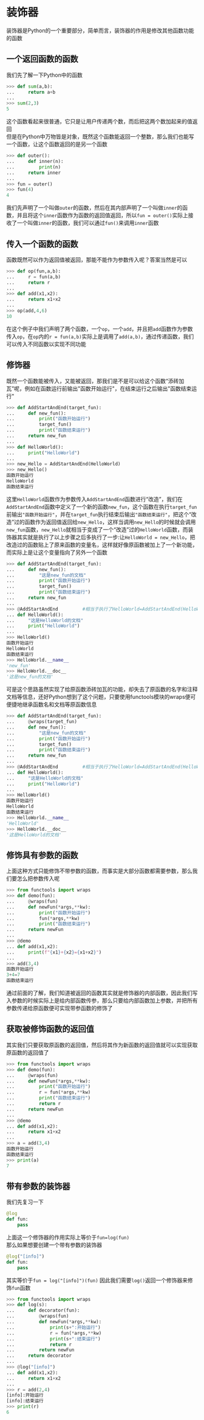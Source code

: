 # 装饰器

装饰器是Python的一个重要部分，简单而言，装饰器的作用是修改其他函数功能的函数

## 一个返回函数的函数

我们先了解一下Python中的函数
```py
>>> def sum(a,b):
...     return a+b
... 
>>> sum(2,3)
5
```
这个函数看起来很普通，它只是让用户传递两个数，而后把这两个数加起来的值返回<br>
但是在Python中万物皆是对象，既然这个函数能返回一个整数，那么我们也能写一个函数，让这个函数返回的是另一个函数
```py
>>> def outer():
...     def inner(n):
...         print(n)
...     return inner
... 
>>> fun = outer()
>>> fun(4)
4
```
我们先声明了一个叫做`outer`的函数，然后在其内部声明了一个叫做`inner`的函数，并且将这个`inner`函数作为函数的返回值返回，所以`fun = outer()`实际上接收了一个叫做`inner`的函数，我们可以通过`fun()`来调用`inner`函数

## 传入一个函数的函数

函数既然可以作为返回值被返回，那能不能作为参数传入呢？答案当然是可以
```py
>>> def op(fun,a,b):
...     r = fun(a,b)
...     return r
... 
>>> def add(x1,x2):
...     return x1+x2
...
>>> op(add,4,6)
10
```
在这个例子中我们声明了两个函数，一个`op`，一个`add`，并且把`add`函数作为参数传入`op`，在`op`内的`r = fun(a,b)`实际上是调用了`add(a,b)`，通过传递函数，我们可以传入不同函数以实现不同功能

## 修饰器

既然一个函数能被传入，又能被返回，那我们是不是可以给这个函数“添砖加瓦”呢，例如在函数运行前输出"函数开始运行"，在结束运行之后输出"函数结束运行"

```py
>>> def AddStartAndEnd(target_fun):
...     def new_fun():
...         print("函数开始运行")
...         target_fun()
...         print("函数结束运行")
...     return new_fun
...
>>> def HelloWorld():
...     print("HelloWorld")
...
>>> new_Hello = AddStartAndEnd(HelloWorld)
>>> new_Hello()
函数开始运行
HelloWorld
函数结束运行
```
这里`HelloWorld`函数作为参数传入`AddStartAndEnd`函数进行“改造”，我们在`AddStartAndEnd`函数中定义了一个新的函数`new_fun`，这个函数在执行`target_fun`前输出`"函数开始运行"`，并在`target_fun`执行结束后输出`"函数结束运行"`，把这个“改造”过的函数作为返回值返回给`new_Hello`，这样当调用`new_Hello`的时候就会调用`new_fun`函数，`new_Hello`就相当于变成了一个“改造”过的`HelloWorld`函数，而装饰器其实就是执行了以上步骤之后多执行了一步:让`HelloWorld = new_Hello`，把改造过的函数贴上了原来函数的变量名，这样就好像原函数被加上了一个新功能，而实际上是让这个变量指向了另外一个函数

```py
>>> def AddStartAndEnd(target_fun):
...     def new_fun():
...         "这是new_fun的文档"
...         print("函数开始运行")
...         target_fun()
...         print("函数结束运行")
...     return new_fun
...
>>> @AddStartAndEnd         #相当于执行了HelloWorld=AddStartAndEnd(HelloWorld)
... def HelloWorld():
...     "这是HelloWorld的文档"
...     print("HelloWorld")
...
>>> HelloWorld()
函数开始运行
HelloWorld
函数结束运行
>>> HelloWorld.__name__
'new_fun'
>>> HelloWorld.__doc__
'这是new_fun的文档'
```
可是这个思路虽然实现了给原函数添砖加瓦的功能，却失去了原函数的名字和注释文档等信息，还好Python想到了这个问题，只要使用functools模块的wraps便可便捷地继承函数名和文档等原函数信息
```py
>>> def AddStartAndEnd(target_fun):
...     @wraps(target_fun)
...     def new_fun():
...         "这是new_fun的文档"
...         print("函数开始运行")
...         target_fun()
...         print("函数结束运行")
...     return new_fun
...
>>> @AddStartAndEnd         #相当于执行了HelloWorld=AddStartAndEnd(HelloWorld)
... def HelloWorld():
...     "这是HelloWorld的文档"
...     print("HelloWorld")
...
>>> HelloWorld()
函数开始运行
HelloWorld
函数结束运行
>>> HelloWorld.__name__
'HelloWorld'
>>> HelloWorld.__doc__
'这是HelloWorld的文档'
```

## 修饰具有参数的函数

上面这种方式只能修饰不带参数的函数，而事实是大部分函数都需要参数，那么我们要怎么把参数传入呢
```py
>>> from functools import wraps
>>> def demo(fun):
...     @wraps(fun)
...     def newFun(*args,**kw):
...         print("函数开始运行")
...         fun(*args,**kw)
...         print("函数结束运行")
...     return newFun
...
>>> @demo
... def add(x1,x2):
...     print(f"{x1}+{x2}={x1+x2}")
...
>>> add(3,4)
函数开始运行
3+4=7
函数结束运行
```
通过前面的了解，我们知道被返回的函数其实就是修饰器的内部函数，因此我们写入参数的时候实际上是给内部函数传参，那么只要给内部函数加上参数，并把所有参数传递给原函数便可实现带参函数的修饰了

## 获取被修饰函数的返回值

其实我们只要获取原函数的返回值，然后将其作为新函数的返回值就可以实现获取原函数的返回值了

```py
>>> from functools import wraps
>>> def demo(fun):
...     @wraps(fun)
...     def newFun(*args,**kw):
...         print("函数开始运行")
...         r = fun(*args,**kw)
...         print("函数结束运行")
...         return r
...     return newFun
...
>>> @demo
... def add(x1,x2):
...     return x1+x2
...
>>> a = add(3,4)
函数开始运行
函数结束运行
>>> print(a)
7
```
## 带有参数的装饰器

我们先复习一下
```py
@log
def fun:
    pass
```
上面这一个修饰器的作用实际上等价于`fun=log(fun)`<br>
那么如果想要创建一个带有参数的装饰器
```py
@log("[info]")
def fun:
    pass
```
其实等价于`fun = log("[info]")(fun)`
因此我们需要`log()`返回一个修饰器来修饰`fun`函数
```py
>>> from functools import wraps
>>> def log(s):
...     def decorator(fun):
...         @wraps(fun)
...         def newFun(*args,**kw):
...             print(s+":开始运行")
...             r = fun(*args,**kw)
...             print(s+":结束运行")
...             return r
...         return newFun
...     return decorator
...
>>> @log("[info]")
... def add(x1,x2):
...     return x1+x2
...
>>> r = add(2,4)
[info]:开始运行
[info]:结束运行
>>> print(r)
6
```
